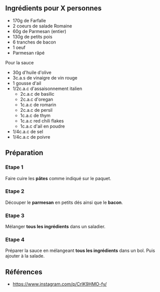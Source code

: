 ## Ingrédients pour X personnes

- 170g de Farfalle
- 2 coeurs de salade Romaine
- 60g de Parmesan (entier)
- 130g de petits pois
- 6 tranches de bacon
- 1 oeuf
- Parmesan râpé

Pour la sauce

- 30g d'huile d'olive
- 3c.a.s de vinaigre de vin rouge
- 1 gousse d'ail
- 1/2c.a.c d'assaisonnement italien
  - 2c.a.c de basilic
  - 2c.a.c d'oregan
  - 1c.a.c de romarin
  - 2c.a.c de persil
  - 1c.a.c de thym
  - 1c.a.c red chili flakes
  - 1c.a.c d'ail en poudre
- 1/4c.a.c de sel
- 1/4c.a.c de poivre

## Préparation

### Etape 1

Faire cuire les **pâtes** comme indiqué sur le paquet.

### Etape 2

Découper le **parmesan** en petits dés ainsi que le **bacon**.

### Etape 3

Mélanger **tous les ingrédients** dans un saladier.

### Etape 4

Préparer la sauce en mélangeant **tous les ingrédients** dans un bol. Puis ajouter à la salade.

## Références

- https://www.instagram.com/p/CrlK9HMO-fy/
